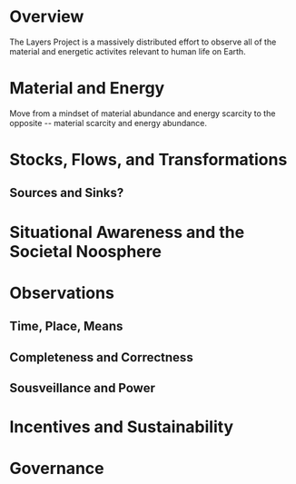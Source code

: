 # Overview

The Layers Project is a massively distributed effort to observe all of the material and energetic activites relevant to human life on Earth.

# Material and Energy

Move from a mindset of material abundance and energy scarcity to the opposite -- material scarcity and energy abundance.

# Stocks, Flows, and Transformations

## Sources and Sinks?

# Situational Awareness and the Societal Noosphere

# Observations

## Time, Place, Means

## Completeness and Correctness

## Sousveillance and Power

# Incentives and Sustainability

# Governance